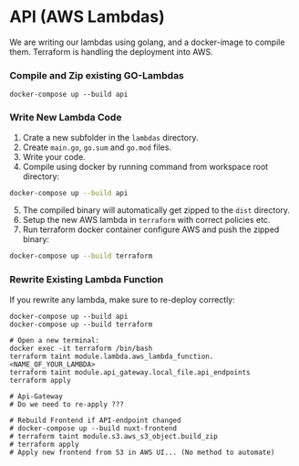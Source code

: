 # API (AWS Lambdas)

We are writing our lambdas using golang, and a docker-image to compile them. Terraform is handling the deployment into AWS.

### Compile and Zip existing GO-Lambdas

```shell
docker-compose up --build api
```

### Write New Lambda Code

1. Crate a new subfolder in the `lambdas` directory.
2. Create `main.go`, `go.sum` and `go.mod` files.
3. Write your code.
4. Compile using docker by running command from workspace root directory:

```sh
docker-compose up --build api
```

5. The compiled binary will automatically get zipped to the `dist` directory.
6. Setup the new AWS lambda in `terraform` with correct policies etc.
7. Run terraform docker container configure AWS and push the zipped binary:

```sh
docker-compose up --build terraform
```

### Rewrite Existing Lambda Function

If you rewrite any lambda, make sure to re-deploy correctly:

```shell
docker-compose up --build api
docker-compose up --build terraform

# Open a new terminal:
docker exec -it terraform /bin/bash
terraform taint module.lambda.aws_lambda_function.<NAME_OF_YOUR_LAMBDA>
terraform taint module.api_gateway.local_file.api_endpoints
terraform apply

# Api-Gateway
# Do we need to re-apply ???

# Rebuild Frontend if API-endpoint changed
# docker-compose up --build nuxt-frontend
# terraform taint module.s3.aws_s3_object.build_zip
# terraform apply
# Apply new frontend from S3 in AWS UI... (No method to automate)
```
